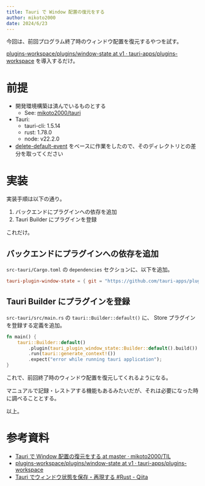 ```yaml
---
title: Tauri で Window 配置の復元をする
author: mikoto2000
date: 2024/6/23
---
```


今回は、前回プログラム終了時のウィンドウ配置を復元するやつを試す。

[plugins-workspace/plugins/window-state at v1 · tauri-apps/plugins-workspace](https://github.com/tauri-apps/plugins-workspace/tree/v1/plugins/window-state) を導入するだけ。


# 前提

- 開発環境構築は済んでいるものとする
    - See: [mikoto2000/tauri](https://github.com/mikoto2000/docker-images/blob/master/tauri/Dockerfile)
- Tauri:
    - tauri-cli: 1.5.14
    - rust: 1.78.0
    - node: v22.2.0
- [delete-default-event](https://github.com/mikoto2000/TIL/tree/master/tauri/1.0.0/delete-default-event) をベースに作業をしたので、そのディレクトリとの差分を取ってください


# 実装

実装手順は以下の通り。

1. バックエンドにプラグインへの依存を追加
2. Tauri Builder にプラグインを登録

これだけ。

## バックエンドにプラグインへの依存を追加

`src-tauri/Cargo.toml` の `dependencies` セクションに、以下を追加。

```toml
tauri-plugin-window-state = { git = "https://github.com/tauri-apps/plugins-workspace", branch = "v1" }
```


## Tauri Builder にプラグインを登録

`src-tauri/src/main.rs` の `tauri::Builder::default()` に、 Store プラグインを登録する定義を追加。

```rs
fn main() {
    tauri::Builder::default()
        .plugin(tauri_plugin_window_state::Builder::default().build()) # この行を追加
        .run(tauri::generate_context!())
        .expect("error while running tauri application");
}
```

これで、前回終了時のウィンドウ配置を復元してくれるようになる。

マニュアルで記録・レストアする機能もあるみたいだが、それは必要になった時に調べることとする。

以上。


# 参考資料

- [Tauri で Window 配置の復元をする at master · mikoto2000/TIL](https://github.com/mikoto2000/TIL/tree/master/tauri/1.0.0/RestoreWindow)
- [plugins-workspace/plugins/window-state at v1 · tauri-apps/plugins-workspace](https://github.com/tauri-apps/plugins-workspace/tree/v1/plugins/window-state)
- [Tauri でウィンドウ状態を保存・再現する #Rust - Qiita](https://qiita.com/takavfx/items/531bc89ac402f9cdf6a7)

